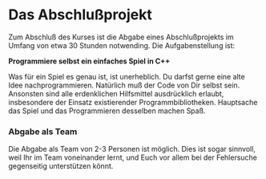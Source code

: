 
# Das Abschlußprojekt

Zum Abschluß des Kurses ist die Abgabe eines Abschlußprojekts im Umfang von etwa 30 Stunden notwending. Die Aufgabenstellung ist:

**Programmiere selbst ein einfaches Spiel in C++**

Was für ein Spiel es genau ist, ist unerheblich. Du darfst gerne eine alte Idee nachprogrammieren. Natürlich muß der Code von Dir selbst sein.  Ansonsten sind alle erdenklichen Hilfsmittel ausdrücklich erlaubt, insbesondere der Einsatz existierender Programmbibliotheken. 
Hauptsache das Spiel und das Programmieren desselben machen Spaß.

### Abgabe als Team

Die Abgabe als Team von 2-3 Personen ist möglich. Dies ist sogar sinnvoll, weil Ihr im Team voneinander lernt, und Euch vor allem bei der Fehlersuche gegenseitig unterstützen könnt.
